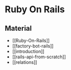 # Ruby On Rails

## Material

- [[Ruby-On-Rails]]
- [[factory-bot-rails]]
- [[introduction]]
- [[rails-api-from-scratch]]
- [[relations]]
